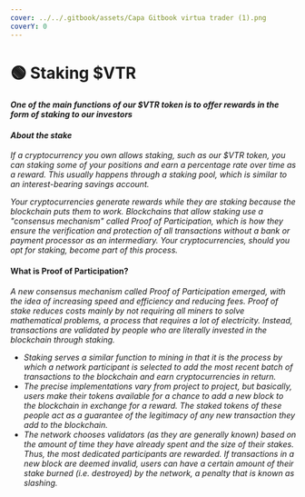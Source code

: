 ```yaml
---
cover: ../../.gitbook/assets/Capa Gitbook virtua trader (1).png
coverY: 0
---
```


# 🟢 Staking $VTR

#### _One of the main functions of our $VTR token is to offer rewards in the form of staking to our investors_

#### _About the stake_

_If a cryptocurrency you own allows staking, such as our $VTR token, you can staking some of your positions and earn a percentage rate over time as a reward. This usually happens through a staking pool, which is similar to an interest-bearing savings account._

_Your cryptocurrencies generate rewards while they are staking because the blockchain puts them to work. Blockchains that allow staking use a "consensus mechanism" called Proof of Participation, which is how they ensure the verification and protection of all transactions without a bank or payment processor as an intermediary. Your cryptocurrencies, should you opt for staking, become part of this process._

#### What is Proof of Participation?

_A new consensus mechanism called Proof of Participation emerged, with the idea of increasing speed and efficiency and reducing fees. Proof of stake reduces costs mainly by not requiring all miners to solve mathematical problems, a process that requires a lot of electricity. Instead, transactions are validated by people who are literally invested in the blockchain through staking._

* _Staking serves a similar function to mining in that it is the process by which a network participant is selected to add the most recent batch of transactions to the blockchain and earn cryptocurrencies in return._
* _The precise implementations vary from project to project, but basically, users make their tokens available for a chance to add a new block to the blockchain in exchange for a reward. The staked tokens of these people act as a guarantee of the legitimacy of any new transaction they add to the blockchain._
* _The network chooses validators (as they are generally known) based on the amount of time they have already spent and the size of their stakes. Thus, the most dedicated participants are rewarded. If transactions in a new block are deemed invalid, users can have a certain amount of their stake burned (i.e. destroyed) by the network, a penalty that is known as slashing._

